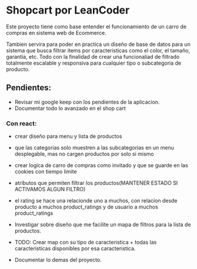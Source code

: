 # Shopcart por LeanCoder

Este proyecto tiene como base entender el funcionamiento de un carro de compras en sistema web de Ecommerce. 

Tambien servira para poder en practica un diseño de base de datos para un sistema que busca filtrar items por caracteristicas como el color, el tamaño, garantia, etc. Todo con la finalidad de crear una funcionaliad de filtrado totalmente escalable y responsiva para cualquier tipo o subcategoria de producto.

## Pendientes:

- Revisar mi google keep con los pendientes de la aplicacion.
- Documentar todo lo avanzado en el shop cart

### Con react:
- crear diseño para menu y lista de productos
- que las categorias solo muestren a las subcategorias en un menu desplegable, mas no cargen productos por solo si mismo
- crear logica de carro de compras como invitado y que se guarde en las cookies con tiempo limite


- atributos que permiten filtrar los productos(MANTENER ESTADO SI ACTIVAMOS ALGUN FILTRO)
- el rating se hace una relacionde uno a muchos, con relacion desde producto a muchos product_ratings y de usuario a muchos product_ratings

- Investigar sobre diseño que me facilite un mapa de filtros para la lista de productos.
- TODO: Crear map con su tipo de caracteristica + todas las caracteristicas disponibles por esa caracteristica.
- Documentar lo demas del proyecto.




